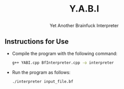 # <p align="center">Y.A.B.I</p>
<p align="center">Yet Another Brainfuck Interpreter</p>

## Instructions for Use
- Compile the program with the following command:
  ```bash
  g++ YABI.cpp BfInterpreter.cpp -o interpreter
  ```
- Run the program as follows:
  ```bash
  ./interpreter input_file.bf
  ```
